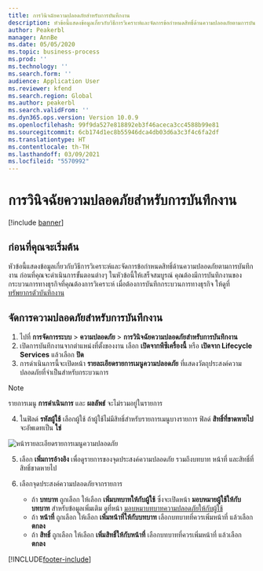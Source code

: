 ```yaml
---
title: การวินิจฉัยความปลอดภัยสำหรับการบันทึกงาน
description: หัวข้อนี้แสดงข้อมูลเกี่ยวกับวิธีการวิเคราะห์และจัดการข้อกําหนดสิทธิ์ด้านความปลอดภัยตามการบันทึกงาน
author: Peakerbl
manager: AnnBe
ms.date: 05/05/2020
ms.topic: business-process
ms.prod: ''
ms.technology: ''
ms.search.form: ''
audience: Application User
ms.reviewer: kfend
ms.search.region: Global
ms.author: peakerbl
ms.search.validFrom: ''
ms.dyn365.ops.version: Version 10.0.9
ms.openlocfilehash: 99f9da527e818892eb3f46aceca3cc4588b99e81
ms.sourcegitcommit: 6cb174d1ec8b55946dca4db03d6a3c3f4c6fa2df
ms.translationtype: HT
ms.contentlocale: th-TH
ms.lasthandoff: 03/09/2021
ms.locfileid: "5570992"
---
```

# <a name="security-diagnostics-for-task-recordings"></a>การวินิจฉัยความปลอดภัยสำหรับการบันทึกงาน

[!include [banner](../../includes/banner.md)]

## <a name="before-you-begin"></a>ก่อนที่คุณจะเริ่มต้น

หัวข้อนี้แสดงข้อมูลเกี่ยวกับวิธีการวิเคราะห์และจัดการข้อกําหนดสิทธิ์ด้านความปลอดภัยตามการบันทึกงาน ก่อนที่คุณจะดําเนินการขั้นตอนต่างๆ ในหัวข้อนี้ให้เสร็จสมบูรณ์ คุณต้องมีการบันทึกงานของกระบวนการทางธุรกิจที่คุณต้องการวิเคราะห์ เมื่อต้องการบันทึกกระบวนการทางธุรกิจ ให้ดูที่ [ทรัพยากรตัวบันทึกงาน](../../user-interface/task-recorder.md) 

## <a name="manage-security-for-a-task-recording"></a>จัดการความปลอดภัยสําหรับการบันทึกงาน

1. ไปที่ **การจัดการระบบ** > **ความปลอดภัย** > **การวินิจฉัยความปลอดภัยสําหรับการบันทึกงาน**
2. เปิดการบันทึกงานจากตําแหน่งที่ตั้งของงาน เลือก **เปิดจากพีซีเครื่องนี้** หรือ **เปิดจาก Lifecycle Services** แล้วเลือก **ปิด**
3. การดําเนินการนี้จะเปิดหน้า **รายละเอียดรายการเมนูความปลอดภัย** ที่แสดงวัตถุประสงค์ความปลอดภัยที่จําเป็นสําหรับกระบวนการ

 > [!NOTE]
 > รายการเมนู **การดำเนินการ** และ **ผลลัพธ์** จะไม่รวมอยู่ในรายการ

4. ในฟิลด์ **รหัสผู้ใช้** เลือกผู้ใช้ ถ้าผู้ใช้ไม่มีสิทธิ์สําหรับรายการเมนูบางรายการ ฟิลด์ **สิทธิ์ที่ขาดหายไป** จะอัพเดทเป็น **ใช่**
  
  ![หน้ารายละเอียดรายการเมนูความปลอดภัย](../media/Security-Menu-Item-Details.png)

5. เลือก **เพิ่มการอ้างอิง** เพื่อดูรายการของจุดประสงค์ความปลอดภัย รวมถึงบทบาท หน้าที่ และสิทธิ์ที่สิทธิ์ขาดหายไป
6. เลือกจุดประสงค์ความปลอดภัยจากรายการ

    - ถ้า **บทบาท** ถูกเลือก ให้เลือก **เพิ่มบทบาทให้กับผู้ใช้** ซึ่งจะเปิดหน้า **มอบหมายผู้ใช้ให้กับบทบาท** สำหรับข้อมูลเพิ่มเติม ดูที่หน้า [มอบหมาบทบาทความปลอดภัยให้กับผู้ใช้](assign-users-security-roles.md)
    - ถ้า **หน้าที่** ถูกเลือก ให้เลือก **เพิ่มหน้าที่ให้กับบทบาท** เลือกบทบาทที่ควรเพิ่มหน้าที่ แล้วเลือก **ตกลง**
    - ถ้า **สิทธิ์** ถูกเลือก ให้เลือก **เพิ่มสิทธิ์ให้กับหน้าที่** เลือกบทบาทที่ควรเพิ่มหน้าที่ แล้วเลือก **ตกลง**


[!INCLUDE[footer-include](../../../../includes/footer-banner.md)]